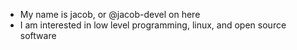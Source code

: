 - My name is jacob, or @jacob-devel on here
- I am interested in low level programming, linux, and open source software
